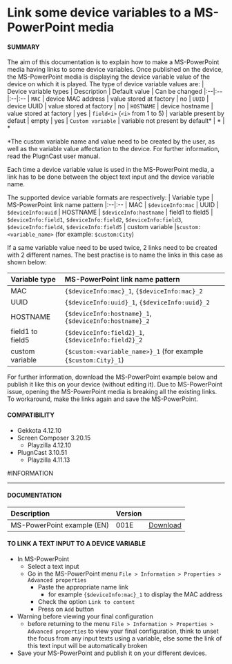 # Link some device variables to a MS-PowerPoint media

#### **SUMMARY**
The aim of this documentation is to explain how to make a MS-PowerPoint media having links to some device variables. Once published on the device, the MS-PowerPoint media is displaying the device variable value of the device on which it is played. The type of device variable values are:
| Device variable types                  | Description                      | Default value           | Can be changed
|:--|:--|:--|:--
| ```MAC```                              | device MAC address               | value stored at factory | no
| ```UUID```                             | device UUID                      | value stored at factory | no
| ```HOSTNAME```                         | device hostname                  | value stored at factory | yes
| ```field<i>``` (```<i>``` from 1 to 5) | variable present by defaut       | empty                   | yes
| ```Custom variable```                  | variable not present by default* | *                       | *

*The custom variable name and value need to be created by the user, as well as the variable value affectation to the device. For further information, read the PlugnCast user manual.

Each time a device variable value is used in the MS-PowerPoint media, a link has to be done between the object text input and the device variable name.

The supported device variable formats are respectively:
| Variable type | MS-PowerPoint link name pattern
|:--|:--
| MAC | ```$deviceInfo:mac```
| UUID | ```$deviceInfo:uuid```
| HOSTNAME | ```$deviceInfo:hostname```
| field1 to field5 | ```$deviceInfo:field1```, ```$deviceInfo:field2```, ```$deviceInfo:field3```, ```$deviceInfo:field4```, ```$deviceInfo:field5```
| custom variable |```$custom:<variable_name>``` (for example: ```$custom:City```)

If a same variable value need to be used twice, 2 links need to be created with 2 different names. The best practise is to name the links in this case as shown below:

| Variable type    | MS-PowerPoint link name pattern
|:--|:--
| MAC              | ```{$deviceInfo:mac}_1```, ```{$deviceInfo:mac}_2```
| UUID             | ```{$deviceInfo:uuid}_1```, ```{$deviceInfo:uuid}_2```
| HOSTNAME         | ```{$deviceInfo:hostname}_1```, ```{$deviceInfo:hostname}_2```
| field1 to field5 | ```{$deviceInfo:field2}_1```, ```{$deviceInfo:field2}_2```
| custom variable  | ```{$custom:<variable_name>}_1``` (for example ```{$custom:City}_1```)

For further information, download the MS-PowerPoint example below and publish it like this on your device (without editing it).
Due to MS-PowerPoint issue, opening the MS-PowerPoint media is breaking all the existing links. To workaround, make the links again and save the MS-PowerPoint.

#### **COMPATIBILITY**
- Gekkota 4.12.10
- Screen Composer 3.20.15
	- Playzilla 4.12.10
- PlugnCast 3.10.51
	- Playzilla 4.11.13

#INFORMATION
***********************************************************************
#### **DOCUMENTATION**
| Description                                                                      | Version |                 |
| :------------------------------------------------------------------------------- | :-------| :-------------- |
| MS-PowerPoint example (EN)                              | 001E    | [Download](https://github.com/Qeedji/archives/blob/master/downloads/application-notes/tools/powerpoint_variable_example-001E.pptx) |
#### **TO LINK A TEXT INPUT TO A DEVICE VARIABLE**
- In MS-PowerPoint
	- Select a text input
	- Go in the MS-PowerPoint menu ```File > Information > Properties > Advanced properties```
		- Paste the appropriate name link
			- for example ```{$deviceInfo:mac}_1``` to display the MAC address
		- Check the option ```Link to content```
		- Press on ```Add``` button
- Warning before viewing your final configuration
	- before returning to the menu ```File > Information > Properties > Advanced properties``` to view your final configuration, think to unset the focus from any input texts using a variable, else some the link of this text input will be automatically broken
- Save your MS-PowerPoint and publish it on your different devices.


